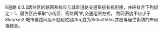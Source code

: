 6道路
6.0.2居住区的路网系统应与城市道路交通系统有机衔接，并应符合下列规定：1、居住区应采取“小街区、密路网”的交通组织方式，
路网密度不应小于8km/km2;城市道路间距不应超过[30](30.md)0m,宜为150m250m,并应与居住街坊的布局相结合。